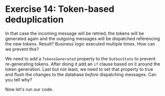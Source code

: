 # Exercise 14: Token-based deduplication

In that case the incoming message will be retried, the tokens will be generated again and the outgoing messages will be dispatched referencing the new tokens. Result? Business logic executed multiple times. How can we prevent this?

We need to add a `TokensGenerated` property to the `OutboxState` to prevent re-generating tokens. After doing it add an `if` clause based on it around the token generation. Last but not least, we need to set that property to true and flush the changes to the database *before* dispatching messages. Can you tell why?

Now let's run our code.